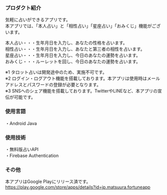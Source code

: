 ### プロダクト紹介

気軽に占いができるアプリです。
<br>
本アプリでは、「本人占い」と「相性占い」「星座占い」「おみくじ」機能がございます。

本人占い・・・生年月日を入力し、あなたの性格を占います。
<br>
相性占い・・・生年月日を入力し、あなたと第三者の相性を占います。
<br>
星座占い・・・生年月日を入力し、今日のあなたの運勢を占います。
<br>
おみくじ・・・ルーレットを回し、今日のあなたの運勢を占います。


※1 タロット占いは開発途中のため、実施不可です。
<br>
※2 ログイン・ログアウト機能を搭載しております。本アプリは使用時はメールアドレスとパスワードの登録が必要となります。
<br>
※3 SNSへのシェア機能を搭載しております。TwitterやLINEなど、本アプリの宣伝が可能です。

### 使用言語

・Android Java

### 使用技術

・無料版占いAPI
<br>
・Firebase Authentication

### その他

本アプリはGoogle Playにリリース済です。
<a href="https://play.google.com/store/apps/details?id=jp.matsuura.fortuneapp">https://play.google.com/store/apps/details?id=jp.matsuura.fortuneapp</a>
